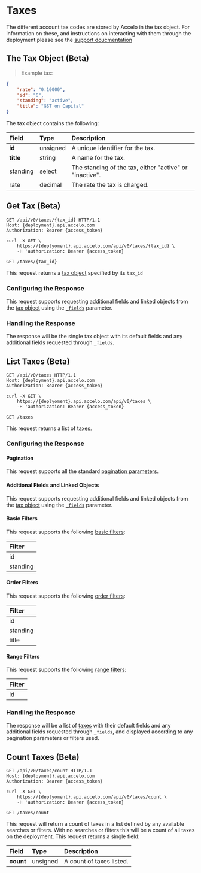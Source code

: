 # Taxes
The different account tax codes are stored by Accelo in the tax object. For information on these, and instructions on interacting with them through the deployment please see the [support doucmentation](https://www.accelo.com/resources/help/guides/settings-and-configuration-guide/modules/billing-and-invoices/tax-codes/)

## The Tax Object (Beta)
> Example tax:

```json
{
    "rate": "0.10000",
    "id": "6",
    "standing": "active",
    "title": "GST on Capital"
}
```

The tax object contains the following:

| Field | Type | Description |
|:-|:-|:-|
| **id** | unsigned | A unique identifier for the tax. |
| **title** | string | A name for the tax. |
| standing | select | The standing of the tax, either "active" or "inactive". |
| rate | decimal | The rate the tax is charged. |






## Get Tax (Beta)

```http
GET /api/v0/taxes/{tax_id} HTTP/1.1
Host: {deployment}.api.accelo.com
Authorization: Bearer {access_token}
```

```shell
curl -X GET \
    https://{deplyoment}.api.accelo.com/api/v0/taxes/{tax_id} \
    -H 'authorization: Bearer {access_token}
```

`GET /taxes/{tax_id}`

This request returns a [tax object](#the-tax-object-beta) specified by its `tax_id`

### Configuring the Response
This request supports requesting additional fields and linked objects from the [tax object](#the-tax-object-beta) using the [`_fields`](#configuring-the-response-fields) parameter.

### Handling the Response
The response will be the single tax object with its default fields and any additional fields requested through `_fields`.






## List Taxes (Beta)

```http
GET /api/v0/taxes HTTP/1.1
Host: {deployment}.api.accelo.com
Authorization: Bearer {access_token}
```

```shell
curl -X GET \
    https://{deplyoment}.api.accelo.com/api/v0/taxes \
    -H 'authorization: Bearer {access_token}
```

`GET /taxes`

This request returns a list of [taxes](#the-tax-object-beta).

### Configuring the Response

#### Pagination
This request supports all the standard [pagination parameters](#configuring-the-response-pagination).

#### Additional Fields and Linked Objects
This request supports requesting additional fields and linked objects from the [tax object](#the-tax-object-beta) using the [`_fields`](#configuring-the-response-fields) parameter.

#### Basic Filters
This request supports the following [basic filters](#filters-basic-filters):

| Filter |
|:-|
| id |
| standing |

#### Order Filters
This request supports the following [order filters](#filters-order-filters):

| Filter |
|:-|
| id |
| standing |
| title |

#### Range Filters
This request supports the following [range filters](#filters-range-filters):

| Filter |
|:-|
| id |

### Handling the Response
The response will be a list of [taxes](#the-tax-object-beta) with their default fields and any additional fields requested through `_fields`, and displayed according to any pagination parameters or filters used.






## Count Taxes (Beta)

```http
GET /api/v0/taxes/count HTTP/1.1
Host: {deployment}.api.accelo.com
Authorization: Bearer {access_token}
```

```shell
curl -X GET \
    https://{deplyoment}.api.accelo.com/api/v0/taxes/count \
    -H 'authorization: Bearer {access_token}
```

`GET /taxes/count`

This request will return a count of taxes in a list defined by any available searches or filters. With no searches or filters this will be a count of all taxes on the deployment. This request returns a single field:

| Field | Type | Description |
|:-|:-|:-|
| **count** | unsigned | A count of taxes listed. |